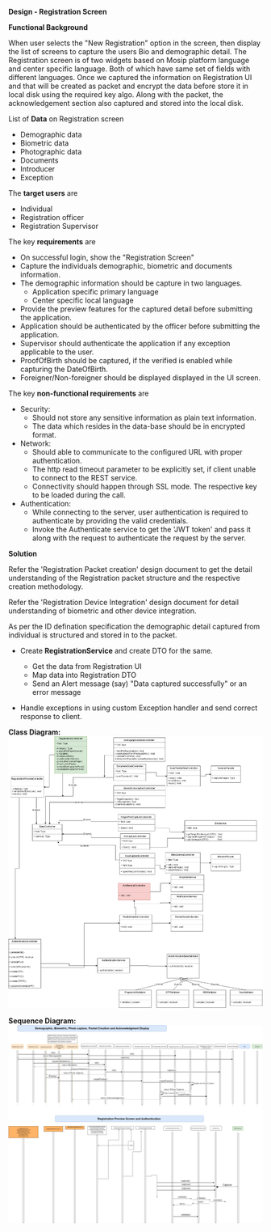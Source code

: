 **Design - Registration Screen**


**Functional Background**

When user selects the "New Registration" option in the screen, then display the list of 
screens to capture the users Bio and demographic detail. The Registration screen is of 
two widgets based on Mosip platform language and center specific language. 
Both of which have same set of fields with different languages. 
Once we captured the information on Registration UI and that will be
created as packet and encrypt the data before store it in local disk using the required key algo. 
Along with the packet, the acknowledgement section also captured and stored into the local disk.

List of **Data** on Registration screen
-   Demographic data
-   Biometric data
-   Photographic data
-   Documents
-   Introducer
-   Exception

The **target users** are
-   Individual
-   Registration officer
-   Registration Supervisor

The key **requirements** are
-   On successful login, show the "Registration Screen"
-	Capture the individuals demographic, biometric and documents information.
-   The demographic information should be capture in two languages.	  
    -   Application specific primary language
    -   Center specific local language
-   Provide the preview features for the captured detail before submitting the application.
-   Application should be authenticated by the officer before submitting the application.
-   Supervisor should authenticate the application if any exception applicable to the user.
-  ProofOfBirth should be captured, if the verified is enabled while capturing the DateOfBirth.
-  Foreigner/Non-foreigner should be displayed displayed in the UI screen.  

The key **non-functional requirements** are
-   Security:
    -   Should not store any sensitive information as plain text
        information.
    -   The data which resides in the data-base should be in encrypted
        format.
-   Network:
    -   Should able to communicate to the configured URL with proper
        authentication.
    -   The http read timeout parameter to be explicitly set, if client
        unable to connect to the REST service.
    -   Connectivity should happen through SSL mode. The respective key
        to be loaded during the call.
-   Authentication:
    -   While connecting to the server, user authentication is required
        to authenticate by providing the valid credentials.
    -   Invoke the Authenticate service to get the 'JWT token' and pass
        it along with the request to authenticate the request by the
        server.
        
**Solution**

Refer the 'Registration Packet creation' design document to get the detail understanding of the Registration packet structure 
and the respective creation methodology.

Refer the 'Registration Device Integration' design document for detail understanding of biometric and other device integration.

As per the ID defination specification the demographic detail captured from individual is structured and stored in to the packet.

-   Create **RegistrationService** and create DTO for the same.

    -   Get the data from Registration UI
    -   Map data into Registration DTO
    -   Send an Alert message (say) "Data captured successfully" or an
        error message
-   Handle exceptions in using custom Exception handler and send correct
    response to client.


**Class Diagram:**
![New Registration Class Diagram](_images/registration-new-reg-class-dig.png)


**Sequence Diagram:**
![New Registration Sequence Diagram](_images/registration-new-reg-seq-dig.png)
